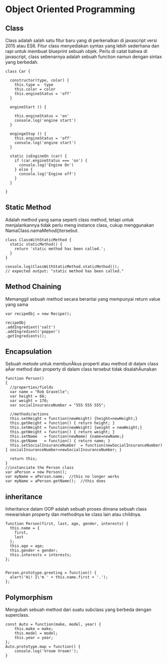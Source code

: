 # Object Oriented Programming


## Class

Class adalah salah satu fitur baru yang di perkenalkan di javascript versi 2015 atau ES6. Fitur class menyediakan syntax yang lebih sederhana dan rapi untuk membuat blueprint sebuah objek. Perlu di catat bahwa di javascript, class sebenarnya adalah sebuah function namun dengan sintax yang berbedah.

```
class Car {
  
  constructor(type, color) {
    this.type =  type
    this.color = color
    this.engineStatus = 'off'
  }
  
  engineStart () {
    
    this.engineStatus = 'on'
    console.log('engine start')
  }
  
  engingeStop () {
    this.engineStatus = 'off'
    console.log('engine start')
  }
  
  static isEngineOn (car) {
    if (car.engineStatus === 'on') {
      console.log('Engine On')
    } else {
      console.log('Engine off')
    }
  }    
  
}
```

## Static Method

Adalah method yang sama seperti class method, tetapi untuk menjalankannya tidak perlu meng instance class, cukup menggunakan NamaClass.namaMehod()tersebut.

```
class ClassWithStaticMethod {
  static staticMethod() {
    return 'static method has been called.';
  }
}

console.log(ClassWithStaticMethod.staticMethod());
// expected output: "static method has been called."
```

## Method Chaining

Memanggil sebuah method secara berantai yang mempunyai return value yang sama

```
var recipeObj = new Recipe();

recipeObj
.addIngredient('salt')
.addIngredient('pepper')
.getIngredients();

```

## Encapsulation

Sebuah metode untuk membunĀkus properti atau method di dalam class aĀar method
dan property di dalam class tersebut tidak disalahĀunakan

```
function Person()
{
  //properties/fields
  var name = "Rob Gravelle";
  var height = 68;
  var weight = 170;
  var socialInsuranceNumber = "555 555 555";

  //methods/actions
  this.setHeight = function(newHeight) {height=newHeight;}
  this.getHeight = function() { return height; }
  this.setWeight = function(newWeight) {weight = newWeight;}
  this.getWeight = function() { return weight; }
  this.setName   = function(newName) {name=newName;}
  this.getName   = function() { return name; }
  this.setSocialInsuranceNumber  = function(newSocialInsuranceNumber) { socialInsuranceNumber=newSocialInsuranceNumber; }

  return this;
}
//instanciate the Person class
var aPerson = new Person();
var myName = aPerson.name;  //this no longer works
var myName = aPerson.getName();  //this does

```

## inheritance

Inheritance dalam OOP adalah sebuah proses dimana sebuah class mewariskan property dan methodnya ke class lain atau childnya.

```
function Person(first, last, age, gender, interests) {
  this.name = {
    first,
    last
  };
  this.age = age;
  this.gender = gender;
  this.interests = interests;
};


Person.prototype.greeting = function() {
  alert('Hi! I\'m ' + this.name.first + '.');
};
```

## Polymorphism

Mengubah sebuah method dari suatu subclass yang berbeda dengan superclass.

```
const Auto = function(make, model, year) {
    this.make = make;
    this.model = model;
    this.year = year;
};
Auto.prototype.map = function() {
    console.log('Vroom Vroom!');
}
```
